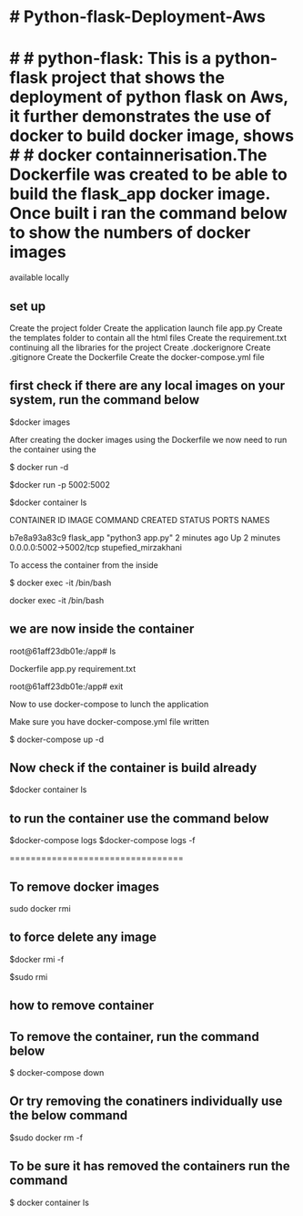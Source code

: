 

# # Python-flask-Deployment-Aws
# # # python-flask: This is a python-flask project that shows the deployment of python flask on Aws, it further demonstrates the use of docker to build docker image, shows # # docker containnerisation.The Dockerfile was created to be able to build the flask_app docker image. Once built i ran the command below to show the numbers of docker images 
available locally

## set up

Create the project folder
Create the application launch file app.py
Create the templates folder to contain all the html files
Create the requirement.txt continuing all the libraries for the project
Create .dockerignore
Create .gitignore
Create the Dockerfile
Create the docker-compose.yml file


## first check if there are any local images  on your system, run the command below

$docker images 

After creating the docker images using the Dockerfile we now need to run the container using the

$ docker run -d <dockerimages>

$docker run -p 5002:5002 <dockerimages>

$docker container ls

CONTAINER ID   IMAGE       COMMAND            CREATED         STATUS         PORTS                    NAMES


b7e8a93a83c9   flask_app   "python3 app.py"   2 minutes ago   Up 2 minutes   0.0.0.0:5002->5002/tcp   stupefied_mirzakhani



To access the container from the inside

$ docker exec -it <imagename>  /bin/bash

docker exec -it <containerID> /bin/bash

## we are now inside the container

root@61aff23db01e:/app# ls

Dockerfile  app.py  requirement.txt

root@61aff23db01e:/app# exit


Now to use docker-compose to lunch the application

Make sure you have docker-compose.yml file written

$ docker-compose up -d

## Now check if the container is build already

$docker container ls


## to run the container use the command below

$docker-compose logs
 $docker-compose logs -f

=================================

## To remove docker images

sudo docker rmi  <imagename>

## to force delete any image

$docker rmi -f  <imagename>

$sudo rmi <imagename>
## how to remove  container


## To remove the container, run the command below
$ docker-compose down

## Or try  removing the conatiners individually use the  below command

$sudo docker rm -f <container ID>

## To be sure it has removed the containers run the command

 $ docker container ls